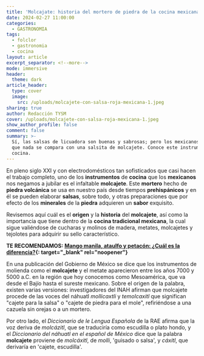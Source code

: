 ```yaml
---
title: 'Molcajate: historia del mortero de piedra de la cocina mexicana'
date: 2024-02-27 11:00:00
categories:
  - GASTRONOMIA
tags:
  - folclor
  - gastronomia
  - cocina
layout: article
excerpt_separator: <!--more-->
mode: immersive
header:
  theme: dark
article_header:
  type: cover
  image:
    src: /uploads/molcajete-con-salsa-roja-mexicana-1.jpeg
sharing: true
author: Redacción TYSM
cover: /uploads/molcajete-con-salsa-roja-mexicana-1.jpeg
show_author_profile: false
comment: false
summary: >-
  Sí, las salsas de licuadora son buenas y sabrosas; pero los mexicanos sabemos
  que nada se compara con una salsita de molcajete. Conoce este instrumento de
  cocina.
---
```

En pleno siglo XXI y con electrodomésticos tan sofisticados que casi hacen el trabajo completo, uno de los **instrumentos** de **cocina** que los **mexicanos** nos negamos a jubilar es el infaltable **molcajete**. Este **mortero** hecho de **piedra volcánica** se usa en nuestro país desde tiempos **prehispánicos** y en él se pueden elaborar **salsas**, sobre todo, y otras preparaciones que por efecto de los **minerales** de la **piedra** adquieren un **sabor** exquisito.

Revisemos aquí cuál es el **origen** y la **historia** del **molcajete**, así como la importancia que tiene dentro de la **cocina tradicional mexicana**, la cual sigue valiéndose de cucharas y molinos de madera, metates, molcajetes y tejolotes para adquirir su sello característico.

**TE RECOMENDAMOS:&nbsp;[Mango manila, ataulfo y petacón: ¿Cuál es la diferencia?](https://blog.tonoysumariachi.com/gastronomia/2022/07/19/mango-manila-ataulfo-y-petacon-cual-es-la-diferencia.html){: target="_blank" rel="noopener"}**

En una publicación del Gobierno de México se dice que los instrumentos de molienda como el **molcajete** y el metate aparecieron entre los años 7000 y 5000 a.C. en la región que hoy conocemos como Mesoamérica, que va desde el Bajío hasta el sureste mexicano. Sobre el origen de la palabra, existen varias versiones: investigadores del INAH afirman que molcajete procede de las voces del náhuatl *mollicaxtli* y *temolcaxitl* que significan "cajete para la salsa" o "cajete de piedra para el mole", refiriéndose a una cazuela sin orejas o a un mortero.

Por otro lado, el *Diccionario de le Lengua Española* de la RAE afirma que la voz deriva de *molcázitl*, que se traduciría como escudilla o plato hondo, y el&nbsp;*Diccionario del náhuatl en el español de México*&nbsp;dice que la palabra **molcajete** proviene de&nbsp;*molcáxitl*, de&nbsp;*molli*, 'guisado o salsa', y&nbsp;*cáxitl*, que derivaría en 'cajete, escudilla'.